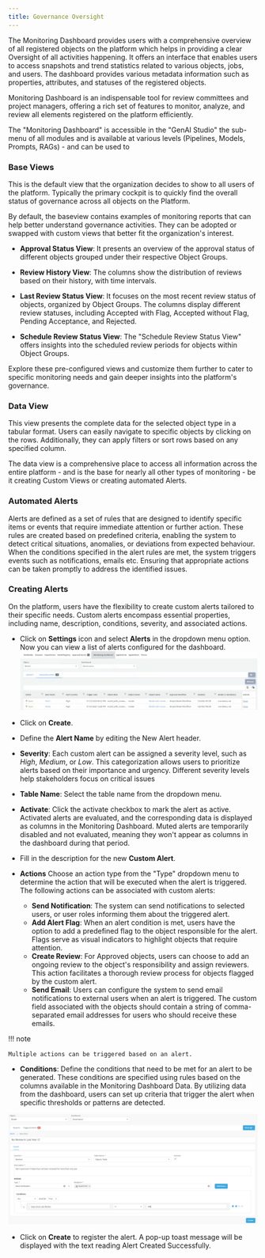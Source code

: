 ```yaml
---
title: Governance Oversight
---
```


The Monitoring Dashboard provides users with a comprehensive overview of all registered objects on the platform which helps in providing a clear Oversight of all activities happening. It offers an interface that enables users to access snapshots and trend statistics related to various objects, jobs, and users. The dashboard provides various metadata information such as properties, attributes, and statuses of the registered objects.

Monitoring Dashboard is an indispensable tool for review committees and project managers, offering a rich set of features to monitor, analyze, and review all elements registered on the platform efficiently.

The "Monitoring Dashboard" is accessible in the "GenAI Studio" the sub-menu of all modules and is available at various levels (Pipelines, Models, Prompts, RAGs) - and can be used to

### Base Views

This is the default view that the organization decides to show to all users of the platform. Typically the primary cockpit is to quickly find the overall status of governance across all objects on the Platform.

By default, the baseview contains examples of monitoring reports that can help better understand governance activities. They can be adopted or swapped with custom views that better fit the organization's interest.

- **Approval Status View**: It presents an overview of the approval status of different objects grouped under their respective Object Groups.

- **Review History View**: The columns show the distribution of reviews based on their history, with time intervals.

- **Last Review Status View**: It focuses on the most recent review status of objects, organized by Object Groups. The columns display different review statuses, including Accepted with Flag, Accepted without Flag, Pending Acceptance, and Rejected.

- **Schedule Review Status View**: The "Schedule Review Status View" offers insights into the scheduled review periods for objects within Object Groups.

Explore these pre-configured views and customize them further to cater to specific monitoring needs and gain deeper insights into the platform's governance.

### Data View

This view presents the complete data for the selected object type in a tabular format. Users can easily navigate to specific objects by clicking on the rows. Additionally, they can apply filters or sort rows based on any specified column.

The data view is a comprehensive place to access all information across the entire platform - and is the base for nearly all other types of monitoring - be it creating Custom Views or creating automated Alerts.

### Automated Alerts

Alerts are defined as a set of rules that are designed to identify specific items or events that require immediate attention or further action. These rules are created based on predefined criteria, enabling the system to detect critical situations, anomalies, or deviations from expected behaviour. When the conditions specified in the alert rules are met, the system triggers events such as notifications, emails etc. Ensuring that appropriate actions can be taken promptly to address the identified issues.

### Creating Alerts

On the platform, users have the flexibility to create custom alerts tailored to their specific needs. Custom alerts encompass essential properties, including name, description, conditions, severity, and associated actions.

- Click on **Settings** icon and select **Alerts** in the dropdown menu option. Now you can view a list of alerts configured for the dashboard.
  ![Alerts List](./alerts-list.gif)
- Click on **Create**.
- Define the **Alert Name** by editing the New Alert header.
- **Severity**: Each custom alert can be assigned a severity level, such as _High_, _Medium_, or _Low_. This categorization allows users to prioritize alerts based on their importance and urgency. Different severity levels help stakeholders focus on critical issues
- **Table Name**: Select the table name from the dropdown menu.
- **Activate**: Click the activate checkbox to mark the alert as active. Activated alerts are evaluated, and the corresponding data is displayed as columns in the Monitoring Dashboard. Muted alerts are temporarily disabled and not evaluated, meaning they won't appear as columns in the dashboard during that period.
- Fill in the description for the new **Custom Alert**.

- **Actions**
  Choose an action type from the "Type" dropdown menu to determine the action that will be executed when the alert is triggered. The following actions can be associated with custom alerts:

    - **Send Notification**: The system can send notifications to selected users, or user roles informing them about the triggered alert.
    - **Add Alert Flag**: When an alert condition is met, users have the option to add a predefined flag to the object responsible for the alert. Flags serve as visual indicators to highlight objects that require attention.
    - **Create Review**: For Approved objects, users can choose to add an ongoing review to the object's responsibility and assign reviewers. This action facilitates a thorough review process for objects flagged by the custom alert.
    - **Send Email**: Users can configure the system to send email notifications to external users when an alert is triggered. The custom field associated with the objects should contain a string of comma-separated email addresses for users who should receive these emails.

!!! note

    Multiple actions can be triggered based on an alert.

- **Conditions**: Define the conditions that need to be met for an alert to be generated. These conditions are specified using rules based on the columns available in the Monitoring Dashboard Data. By utilizing data from the dashboard, users can set up criteria that trigger the alert when specific thresholds or patterns are detected.

![Alert Create](md-create-alert-conditions.png)

- Click on **Create** to register the alert. A pop-up toast message will be displayed with the text reading Alert Created Successfully.
